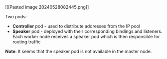 
![[Pasted image 20240528082445.png]]

Two pods:
- **Controller** pod - used to distribute addresses from the IP pool
- **Speaker** pod - deployed with their corresponding bindings and listeners. Each worker node receives a speaker pod which is then responsible for routing traffic

**Note**: It seems that the speaker pod is not available in the master node.